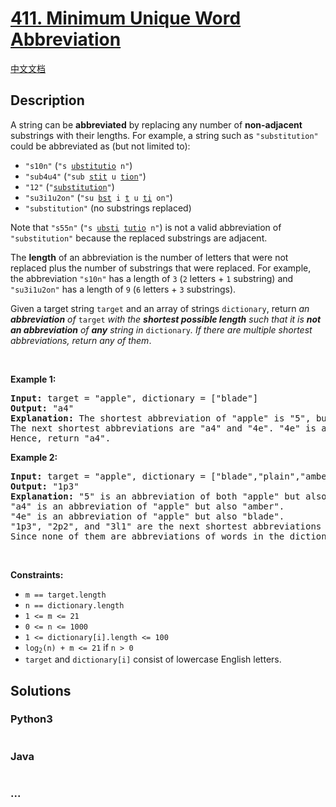 # [411. Minimum Unique Word Abbreviation](https://leetcode.com/problems/minimum-unique-word-abbreviation)

[中文文档](/solution/0400-0499/0411.Minimum%20Unique%20Word%20Abbreviation/README.md)

## Description

<p>A string can be <strong>abbreviated</strong> by replacing any number of <strong>non-adjacent</strong> substrings with their lengths. For example, a string such as <code>&quot;substitution&quot;</code> could be abbreviated as (but not limited to):</p>

<ul>
	<li><code>&quot;s10n&quot;</code> (<code>&quot;s <u>ubstitutio</u> n&quot;</code>)</li>
	<li><code>&quot;sub4u4&quot;</code> (<code>&quot;sub <u>stit</u> u <u>tion</u>&quot;</code>)</li>
	<li><code>&quot;12&quot;</code> (<code>&quot;<u>substitution</u>&quot;</code>)</li>
	<li><code>&quot;su3i1u2on&quot;</code> (<code>&quot;su <u>bst</u> i <u>t</u> u <u>ti</u> on&quot;</code>)</li>
	<li><code>&quot;substitution&quot;</code> (no substrings replaced)</li>
</ul>

<p>Note that <code>&quot;s55n&quot;</code> (<code>&quot;s <u>ubsti</u> <u>tutio</u> n&quot;</code>) is not a valid abbreviation of <code>&quot;substitution&quot;</code> because the replaced substrings are adjacent.</p>

<p>The <strong>length</strong> of an abbreviation is the number of letters that were not replaced plus the number of substrings that were replaced. For example, the abbreviation <code>&quot;s10n&quot;</code> has a length of <code>3</code> (<code>2</code> letters + <code>1</code> substring) and <code>&quot;su3i1u2on&quot;</code> has a length of <code>9</code> (<code>6</code> letters + <code>3</code> substrings).</p>

<p>Given a target string <code>target</code> and an array of strings <code>dictionary</code>, return <em>an <strong>abbreviation</strong> of </em><code>target</code><em> with the <strong>shortest possible length</strong> such that it is <strong>not an abbreviation</strong> of <strong>any</strong> string in </em><code>dictionary</code><em>. If there are multiple shortest abbreviations, return any of them</em>.</p>

<p>&nbsp;</p>
<p><strong class="example">Example 1:</strong></p>

<pre>
<strong>Input:</strong> target = &quot;apple&quot;, dictionary = [&quot;blade&quot;]
<strong>Output:</strong> &quot;a4&quot;
<strong>Explanation:</strong> The shortest abbreviation of &quot;apple&quot; is &quot;5&quot;, but this is also an abbreviation of &quot;blade&quot;.
The next shortest abbreviations are &quot;a4&quot; and &quot;4e&quot;. &quot;4e&quot; is an abbreviation of blade while &quot;a4&quot; is not.
Hence, return &quot;a4&quot;.
</pre>

<p><strong class="example">Example 2:</strong></p>

<pre>
<strong>Input:</strong> target = &quot;apple&quot;, dictionary = [&quot;blade&quot;,&quot;plain&quot;,&quot;amber&quot;]
<strong>Output:</strong> &quot;1p3&quot;
<strong>Explanation:</strong> &quot;5&quot; is an abbreviation of both &quot;apple&quot; but also every word in the dictionary.
&quot;a4&quot; is an abbreviation of &quot;apple&quot; but also &quot;amber&quot;.
&quot;4e&quot; is an abbreviation of &quot;apple&quot; but also &quot;blade&quot;.
&quot;1p3&quot;, &quot;2p2&quot;, and &quot;3l1&quot; are the next shortest abbreviations of &quot;apple&quot;.
Since none of them are abbreviations of words in the dictionary, returning any of them is correct.
</pre>

<p>&nbsp;</p>
<p><strong>Constraints:</strong></p>

<ul>
	<li><code>m == target.length</code></li>
	<li><code>n == dictionary.length</code></li>
	<li><code>1 &lt;= m &lt;= 21</code></li>
	<li><code>0 &lt;= n &lt;= 1000</code></li>
	<li><code>1 &lt;= dictionary[i].length &lt;= 100</code></li>
	<li><code>log<sub>2</sub>(n) + m &lt;= 21</code> if <code>n &gt; 0</code></li>
	<li><code>target</code> and <code>dictionary[i]</code> consist of lowercase English letters.</li>
</ul>

## Solutions

<!-- tabs:start -->

### **Python3**

```python

```

### **Java**

```java

```

### **...**

```

```

<!-- tabs:end -->
